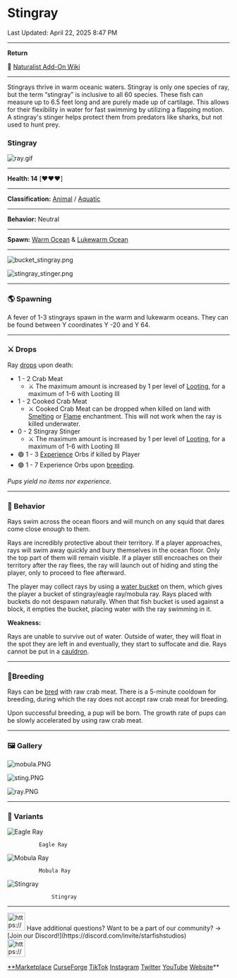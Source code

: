 # Stingray

Last Updated: April 22, 2025 8:47 PM

---

**Return**

🐻 [Naturalist Add-On Wiki](https://www.notion.so/1a7a9a61c3f1800c8e32e893d6e7f430?pvs=21)

---

Stingrays thrive in warm oceanic waters. Stingray is only one species of ray, but the term “stingray” is inclusive to all 60 species. These fish can measure up to 6.5 feet long and are purely made up of cartilage. This allows for their flexibility in water for fast swimming by utilizing a flapping motion. A stingray's stinger helps protect them from predators like sharks, but not used to hunt prey.

<aside>

### **Stingray**

![ray.gif](Stingray%201dd816019a9f817cac7ddc595dc57537/ray.gif)

---

**Health: 14** [♥️♥️♥️]

---

**Classification:** [Animal](https://minecraft.fandom.com/wiki/Animal) / [Aquatic](https://minecraft.fandom.com/wiki/Aquatic)

---

**Behavior:** Neutral

---

**Spawn:** [Warm Ocean](https://minecraft.wiki/w/Warm_Ocean) & [Lukewarm Ocean](https://minecraft.wiki/w/Lukewarm_Ocean)

---

![bucket_stingray.png](Stingray%201dd816019a9f817cac7ddc595dc57537/bucket_stingray.png)

![stingray_stinger.png](Stingray%201dd816019a9f817cac7ddc595dc57537/stingray_stinger.png)

</aside>

---

### 🌎 Spawning

A fever of 1-3 stingrays spawn in the warm and lukewarm oceans. They can be found between Y coordinates Y -20 and Y 64.

---

### ⚔️ Drops

Ray [drops](https://minecraft.fandom.com/wiki/Drops) upon death:

- 1 - 2 Crab Meat
    - ⚔️ The maximum amount is increased by 1 per level of [Looting](https://minecraft.fandom.com/wiki/Looting), for a maximum of 1-6 with Looting III
- 1 - 2 Cooked Crab Meat
    - ⚔️ Cooked Crab Meat can be dropped when killed on land with [Smelting](https://minecraft.fandom.com/wiki/Fire_Aspect) or [Flame](https://minecraft.fandom.com/wiki/Flame) enchantment. This will not work when the ray is killed underwater.
- 0 - 2 Stingray Stinger
    - ⚔️ The maximum amount is increased by 1 per level of [Looting](https://minecraft.fandom.com/wiki/Looting), for a maximum of 1-6 with Looting III
- 🟢 1 - 3 [Experience](https://minecraft.fandom.com/wiki/Experience) Orbs if killed by Player
- 🟢 1 - 7 Experience Orbs upon [breeding](https://minecraft.fandom.com/wiki/Breeding).

*Pups yield no items nor experience.*

---

### 🧠 Behavior

Rays swim across the ocean floors and will munch on any squid that dares come close enough to them.

Rays are incredibly protective about their territory. If a player approaches, rays will swim away quickly and bury themselves in the ocean floor. Only the top part of them will remain visible. If a player still encroaches on their territory after the ray flees, the ray will launch out of hiding and sting the player, only to proceed to flee afterward.

The player may collect rays by using a [water bucket](https://minecraft.fandom.com/wiki/Water_bucket) on them, which gives the player a bucket of stingray/eagle ray/mobula ray. Rays placed with buckets do not despawn naturally. When that fish bucket is used against a block, it empties the bucket, placing water with the ray swimming in it.

**Weakness:**

Rays are unable to survive out of water. Outside of water, they will float in the spot they are left in and eventually, they start to suffocate and die. Rays cannot be put in a [cauldron](https://minecraft.fandom.com/wiki/Cauldron).

---

### 🥚Breeding

Rays can be [bred](https://minecraft.fandom.com/wiki/Breeding) with raw crab meat. There is a 5-minute cooldown for breeding, during which the ray does not accept raw crab meat for breeding.

Upon successful breeding, a pup will be born. The growth rate of pups can be slowly accelerated by using raw crab meat.

---

### 🖼️ Gallery

![mobula.PNG](Stingray%201dd816019a9f817cac7ddc595dc57537/mobula.png)

![sting.PNG](Stingray%201dd816019a9f817cac7ddc595dc57537/sting.png)

![ray.PNG](Stingray%201dd816019a9f817cac7ddc595dc57537/ray.png)

---

### 🎨 Variants

![              Eagle Ray](Stingray%201dd816019a9f817cac7ddc595dc57537/eagle_ray.gif)

              Eagle Ray

![              Mobula Ray](Stingray%201dd816019a9f817cac7ddc595dc57537/mob_ray.gif)

              Mobula Ray

![                  Stingray](Stingray%201dd816019a9f817cac7ddc595dc57537/stingray.gif)

                  Stingray

---

<aside>
<img src="https://www.notion.so/icons/headset_red.svg" alt="https://www.notion.so/icons/headset_red.svg" width="40px" /> Have additional questions? Want to be a part of our community? → [Join our Discord!](https://discord.com/invite/starfishstudios)

</aside>

<aside>
<img src="https://www.notion.so/icons/star_red.svg" alt="https://www.notion.so/icons/star_red.svg" width="40px" />

[**Marketplace](https://www.minecraft.net/en-us/marketplace/creator?name=Starfish%20Studios)      [CurseForge](https://www.curseforge.com/members/starfish_studios/projects)      [TikTok](https://www.tiktok.com/@starfishstudios)      [Instagram](https://www.instagram.com/starfishstudiosinc/)      [Twitter](https://twitter.com/starfishstudios)      [YouTube](https://www.youtube.com/@starfishstudios)      [Website](https://starfish-studios.com/)**

</aside>